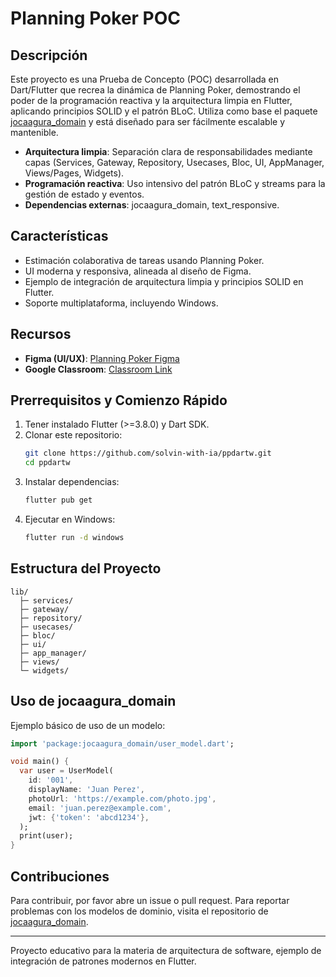 # Planning Poker POC

## Descripción
Este proyecto es una Prueba de Concepto (POC) desarrollada en Dart/Flutter que recrea la dinámica de Planning Poker, demostrando el poder de la programación reactiva y la arquitectura limpia en Flutter, aplicando principios SOLID y el patrón BLoC. Utiliza como base el paquete [jocaagura_domain](https://pub.dev/packages/jocaagura_domain) y está diseñado para ser fácilmente escalable y mantenible.

- **Arquitectura limpia**: Separación clara de responsabilidades mediante capas (Services, Gateway, Repository, Usecases, Bloc, UI, AppManager, Views/Pages, Widgets).
- **Programación reactiva**: Uso intensivo del patrón BLoC y streams para la gestión de estado y eventos.
- **Dependencias externas**: jocaagura_domain, text_responsive.

## Características
- Estimación colaborativa de tareas usando Planning Poker.
- UI moderna y responsiva, alineada al diseño de Figma.
- Ejemplo de integración de arquitectura limpia y principios SOLID en Flutter.
- Soporte multiplataforma, incluyendo Windows.

## Recursos
- **Figma (UI/UX)**: [Planning Poker Figma](https://www.figma.com/design/ZUtgyUkS89DaW47qEW28i5/Planning-Poker?node-id=60-661&p=f&t=yUDZIYkaKOVI83W5-0)
- **Google Classroom**: [Classroom Link](https://classroom.google.com/c/NTg5MDI5NDM2MTkx/m/NTg5MDI5NDM5Njg3/details)

## Prerrequisitos y Comienzo Rápido

1. Tener instalado Flutter (>=3.8.0) y Dart SDK.
2. Clonar este repositorio:
   ```sh
   git clone https://github.com/solvin-with-ia/ppdartw.git
   cd ppdartw
   ```
3. Instalar dependencias:
   ```sh
   flutter pub get
   ```
4. Ejecutar en Windows:
   ```sh
   flutter run -d windows
   ```

## Estructura del Proyecto
```
lib/
  ├─ services/
  ├─ gateway/
  ├─ repository/
  ├─ usecases/
  ├─ bloc/
  ├─ ui/
  ├─ app_manager/
  ├─ views/
  └─ widgets/
```

## Uso de jocaagura_domain
Ejemplo básico de uso de un modelo:
```dart
import 'package:jocaagura_domain/user_model.dart';

void main() {
  var user = UserModel(
    id: '001',
    displayName: 'Juan Perez',
    photoUrl: 'https://example.com/photo.jpg',
    email: 'juan.perez@example.com',
    jwt: {'token': 'abcd1234'},
  );
  print(user);
}
```

## Contribuciones
Para contribuir, por favor abre un issue o pull request. Para reportar problemas con los modelos de dominio, visita el repositorio de [jocaagura_domain](https://github.com/grupo-jocaagura/jocaagura_domain).

---

Proyecto educativo para la materia de arquitectura de software, ejemplo de integración de patrones modernos en Flutter.
